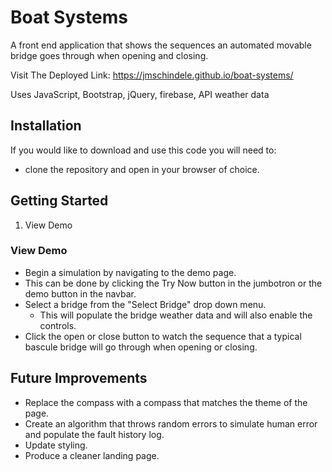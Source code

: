 # Boat Systems

A front end application that shows the sequences an automated movable bridge goes through when opening and closing.

Visit The Deployed Link: https://jmschindele.github.io/boat-systems/

Uses JavaScript, Bootstrap, jQuery, firebase, API weather data

## Installation
If you would like to download and use this code you will need to:
* clone the repository and open in your browser of choice.
  
## Getting Started
1. View Demo
  
  ### View Demo
  * Begin a simulation by navigating to the demo page.
  * This can be done by clicking the Try Now button in the jumbotron or the demo button in the navbar.
  * Select a bridge from the "Select Bridge" drop down menu.
    * This will populate the bridge weather data and will also enable the controls.
  * Click the open or close button to watch the sequence that a typical bascule bridge will go through when opening or closing.
  
## Future Improvements
 * Replace the compass with a compass that matches the theme of the page.
 * Create an algorithm that throws random errors to simulate human error and populate the fault history log.
 * Update styling.
 * Produce a cleaner landing page.
  

